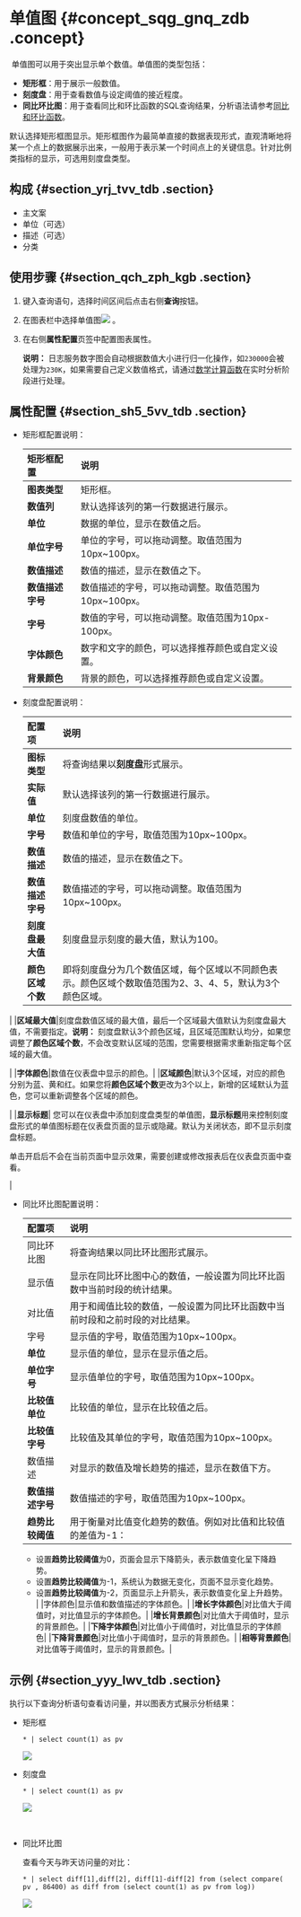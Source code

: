# 单值图 {#concept_sqg_gnq_zdb .concept}

 单值图可以用于突出显示单个数值。单值图的类型包括：

-   **矩形框**：用于展示一般数值。
-   **刻度盘**：用于查看数值与设定阈值的接近程度。
-   **同比环比图**：用于查看同比和环比函数的SQL查询结果，分析语法请参考[同比和环比函数](cn.zh-CN/用户指南/查询与分析/SQL分析语法与功能/同比和环比函数.md)。

默认选择矩形框图显示。矩形框图作为最简单直接的数据表现形式，直观清晰地将某一个点上的数据展示出来，一般用于表示某一个时间点上的关键信息。针对比例类指标的显示，可选用刻度盘类型。

## 构成 {#section_yrj_tvv_tdb .section}

-   主文案
-   单位（可选）
-   描述（可选）
-   分类

## 使用步骤 {#section_qch_zph_kgb .section}

1.  键入查询语句，选择时间区间后点击右侧**查询**按钮。
2.  在图表栏中选择单值图![](https://cdn.yuque.com/lark/2018/png/60648/1523256493643-9ccad5de-5224-47d5-8d47-13443a97af15.png) 。
3.  在右侧**属性配置**页签中配置图表属性。

    **说明：** 日志服务数字图会自动根据数值大小进行归一化操作，如`230000`会被处理为`230K`，如果需要自己定义数值格式，请通过[数学计算函数](cn.zh-CN/用户指南/查询与分析/SQL分析语法与功能/数学计算函数.md)在实时分析阶段进行处理。


## 属性配置 {#section_sh5_5vv_tdb .section}

-   矩形框配置说明：

    |矩形框配置|说明|
    |:----|:-|
    |**图表类型**|矩形框。|
    |**数值列**|默认选择该列的第一行数据进行展示。|
    |**单位**|数据的单位，显示在数值之后。|
    |**单位字号**|单位的字号，可以拖动调整。取值范围为10px~100px。|
    |**数值描述**|数值的描述，显示在数值之下。|
    |**数值描述字号**|数值描述的字号，可以拖动调整。取值范围为10px~100px。|
    |**字号**|数值的字号，可以拖动调整。取值范围为10px-100px。|
    |**字体颜色**|数字和文字的颜色，可以选择推荐颜色或自定义设置。|
    |**背景颜色**|背景的颜色，可以选择推荐颜色或自定义设置。|

-   刻度盘配置说明：

    |配置项|说明|
    |:--|:-|
    |**图标类型**|将查询结果以**刻度盘**形式展示。|
    |**实际值**|默认选择该列的第一行数据进行展示。|
    |**单位**|刻度盘数值的单位。|
    |**字号**|数值和单位的字号，取值范围为10px~100px。|
    |**数值描述**|数值的描述，显示在数值之下。|
    |**数值描述字号**|数值描述的字号，可以拖动调整。取值范围为10px~100px。|
    |**刻度盘最大值**|刻度盘显示刻度的最大值，默认为100。|
    |**颜色区域个数**|即将刻度盘分为几个数值区域，每个区域以不同颜色表示。颜色区域个数取值范围为2、3、4、5，默认为3个颜色区域。

|
    |**区域最大值**|刻度盘数值区域的最大值，最后一个区域最大值默认为刻度盘最大值，不需要指定。**说明：** 刻度盘默认3个颜色区域，且区域范围默认均分，如果您调整了**颜色区域个数**，不会改变默认区域的范围，您需要根据需求重新指定每个区域的最大值。

|
    |**字体颜色**|数值在仪表盘中显示的颜色。|
    |**区域颜色**|默认3个区域，对应的颜色分别为蓝、黄和红。如果您将**颜色区域个数**更改为3个以上，新增的区域默认为蓝色，您可以重新调整各个区域的颜色。

|
    |**显示标题**| 您可以在仪表盘中添加刻度盘类型的单值图，**显示标题**用来控制刻度盘形式的单值图标题在仪表盘页面的显示或隐藏。默认为关闭状态，即不显示刻度盘标题。

 单击开启后不会在当前页面中显示效果，需要创建或修改报表后在仪表盘页面中查看。

 |

-   同比环比图配置说明：

    |配置项|说明|
    |:--|:-|
    |同比环比图|将查询结果以同比环比图形式展示。|
    |显示值|显示在同比环比图中心的数值，一般设置为同比环比函数中当前时段的统计结果。|
    |对比值|用于和阈值比较的数值，一般设置为同比环比函数中当前时段和之前时段的对比结果。|
    |字号|显示值的字号，取值范围为10px~100px。|
    |**单位**|显示值的单位，显示在显示值之后。|
    |**单位字号**|显示值单位的字号，取值范围为10px~100px。|
    |**比较值单位**|比较值的单位，显示在比较值之后。|
    |**比较值字号**|比较值及其单位的字号，取值范围为10px~100px。|
    |数值描述|对显示的数值及增长趋势的描述，显示在数值下方。|
    |**数值描述字号**|数值描述的字号，取值范围为10px~100px。|
    |**趋势比较阈值**|用于衡量对比值变化趋势的数值。例如对比值和比较值的差值为-1：

    -   设置**趋势比较阈值**为0，页面会显示下降箭头，表示数值变化呈下降趋势。
    -   设置**趋势比较阈值**为-1，系统认为数据无变化，页面不显示变化趋势。
    -   设置**趋势比较阈值**为-2，页面显示上升箭头，表示数值变化呈上升趋势。
|
    |字体颜色|显示值和数值描述的字体颜色。|
    |**增长字体颜色**|对比值大于阈值时，对比值显示的字体颜色。|
    |**增长背景颜色**|对比值大于阈值时，显示的背景颜色。|
    |**下降字体颜色**|对比值小于阈值时，对比值显示的字体颜色|
    |**下降背景颜色**|对比值小于阈值时，显示的背景颜色。|
    |**相等背景颜色**|对比值等于阈值时，显示的背景颜色。|


## 示例 {#section_yyy_lwv_tdb .section}

执行以下查询分析语句查看访问量，并以图表方式展示分析结果：

-   矩形框

    ```
    * | select count(1) as pv
    ```

    ![](http://static-aliyun-doc.oss-cn-hangzhou.aliyuncs.com/assets/img/13149/15471835985729_zh-CN.png)

-   刻度盘

    ```
    * | select count(1) as pv
    ```

    ![](http://static-aliyun-doc.oss-cn-hangzhou.aliyuncs.com/assets/img/13149/15471835987726_zh-CN.png)

     

-   同比环比图

    查看今天与昨天访问量的对比：

    ```
    * | select diff[1],diff[2], diff[1]-diff[2] from (select compare( pv , 86400) as diff from (select count(1) as pv from log))
    ```

    ![](http://static-aliyun-doc.oss-cn-hangzhou.aliyuncs.com/assets/img/13149/15471835989590_zh-CN.png)


